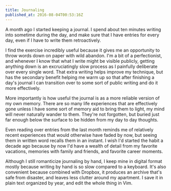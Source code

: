 ```yaml
---
title: Journaling
published_at: 2016-08-04T00:53:16Z
---
```


A month ago I started keeping a journal. I spend about ten minutes writing into
sometime during the day, and make sure that I have entries for every day, even
if I have to write them retroactively.

I find the exercise incredibly useful because it gives me an opportunity to
throw words down on paper with wild abandon. I'm a bit of a perfectionist, and
whenever I know that what I write might be visible publicly, getting anything
down is an excruciatingly slow process as I painfully deliberate over every
single word. That extra writing helps improve my technique, but has the
secondary benefit helping me warm up so that after finishing a day's journal I
can transition over to some sort of public writing and do it more effectively.

More importantly is how useful the journal is as a more reliable version of my
own memory. There are so many life experiences that are effectively gone unless
I have some sort of memory aid to bring them to light, my mind will never
naturally wander to them. They're not forgotten, but buried just far enough
below the surface to be hidden from my day to day thoughts.

Even reading over entries from the last month reminds me of relatively recent
experiences that would otherwise have faded by now, but seeing them in written
word recalls them in an instant. I wish I'd started the habit a decade ago
because by now I'd have a wealth of detail from my favorite vacations, memories
with family and friends, and favorite career moments.

Although I still romanticize journaling by hand, I keep mine in digital format
mostly because writing by hand is so slow compared to a keyboard. It's also
convenient because combined with Dropbox, it produces an archive that's safe
from disaster, and leaves less clutter around my apartment. I save it in plain
text organized by year, and edit the whole thing in Vim.
